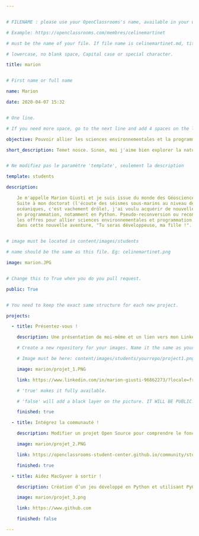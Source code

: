 ```yaml
---


# FILENAME : please use your OpenClassrooms's name, available in your url.

# Example: https://openclassrooms.com/membres/celinemartinet

# must be the name of your file. If file name is celinemartinet.md, title is celinemartinet.

# lowercase, no blank space, Capital case or special character.

title: marion


# First name or full name

name: Marion

date: 2020-04-07 15:32


# One line.

# If you need more space, go to the next line and add 4 spaces on the left, as in 'description'.

objective: Pouvoir allier les sciences environnementales et la programmation Python !

short_description: Temet nosce. Sinon, moi j'aime bien explorer la nature ou des nouveaux domaines.


# Ne modifiez pas le paramètre 'template', seulement la description

template: students

description:

    Je m'appelle Marion Giusti et je suis issue du monde des Géosciences marines. 
    Suite à mon doctorat (l'écoute des séismes sous-marins au niveau des dorsales
    océaniques, c'est vachement drôle), j'ai voulu acquérir de nouvelles compétences
    en programmation, notamment en Python. Pseudo-reconversion ou reconversion selon 
    les offres pour allier sciences environnementales et programmation. Me voilà donc 
    dans cette nouvelle aventure, "Tu seras développeuse, ma fille !".


# image must be located in content/images/students

# name should be the same as this file. Eg: celinemartinet.png

image: marion.JPG


# Change this to True when you do you pull request.

public: True


# You need to keep the exact same structure for each new project.

projects:

  - title: Présentez-vous !

    description: Une présentation de moi-même et un lien vers mon LinkedIn.

    # Create a new repository for your images. Name it the same as your nickname and profile picture.

    # Image must be here: content/images/students/yourrepo/project1.png

    image: marion/projet_1.PNG

    link: https://www.linkedin.com/in/marion-giusti-96862273/?locale=fr_FR

    # 'true' makes it fully available.

    # 'false' will add a black layer on the picture. IT WILL BE PUBLIC!

    finished: true

  - title: Intégrez la communauté !

    description: Modifier un projet Open Source pour comprendre le fonctionnement de Git, de Github et des pull requests. 

    image: marion/projet_2.PNG

    link: https://openclassrooms-student-center.github.io/community/students/marion.html

    finished: true

  - title: Aidez MacGyver à sortir !

    description: Création d’un jeu développé en Python et utilisant PyGame.

    image: marion/projet_3.png

    link: https://www.github.com

    finished: false

---
```

